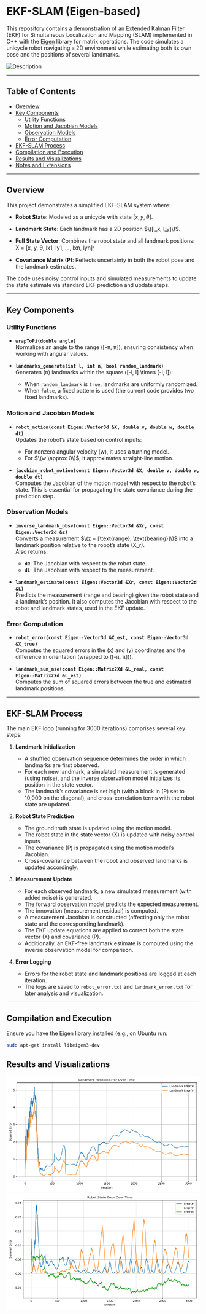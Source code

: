 # EKF-SLAM (Eigen-based)
This repository contains a demonstration of an Extended Kalman Filter (EKF) for Simultaneous Localization and Mapping (SLAM) implemented in C++ with the [Eigen](https://eigen.tuxfamily.org/) library for matrix operations. The code simulates a unicycle robot navigating a 2D environment while estimating both its own pose and the positions of several landmarks.

![Description](Plots/slam_ekf_animation.gif)

---

## Table of Contents

- [Overview](#overview)
- [Key Components](#key-components)
  - [Utility Functions](#utility-functions)
  - [Motion and Jacobian Models](#motion-and-jacobian-models)
  - [Observation Models](#observation-models)
  - [Error Computation](#error-computation)
- [EKF-SLAM Process](#ekf-slam-process)
- [Compilation and Execution](#compilation-and-execution)
- [Results and Visualizations](#results-and-visualizations)
- [Notes and Extensions](#notes-and-extensions)

---

## Overview

This project demonstrates a simplified EKF-SLAM system where:

- **Robot State**: Modeled as a unicycle with state $\left[ x, y, \theta \right]$.
- **Landmark State**: Each landmark has a 2D position $\([l_x, l_y]\)$.  
- **Full State Vector**: Combines the robot state and all landmark positions:
  X = [x, y, θ, lx1, ly1, ..., lxn, lyn]ᵀ

- **Covariance Matrix \(P\)**: Reflects uncertainty in both the robot pose and the landmark estimates.

The code uses noisy control inputs and simulated measurements to update the state estimate via standard EKF prediction and update steps.

---

## Key Components

### Utility Functions

- **`wrapToPi(double angle)`**  
  Normalizes an angle to the range \([-π, π]\), ensuring consistency when working with angular values.

- **`landmarks_generate(int l, int n, bool random_landmark)`**  
  Generates \(n\) landmarks within the square \([-l, l] \times [-l, l]\):
  - When `random_landmark` is `true`, landmarks are uniformly randomized.
  - When `false`, a fixed pattern is used (the current code provides two fixed landmarks).

### Motion and Jacobian Models

- **`robot_motion(const Eigen::Vector3d &X, double v, double w, double dt)`**  
  Updates the robot’s state based on control inputs:
  - For nonzero angular velocity \(w\), it uses a turning model.
  - For $\(w \approx 0\)$, it approximates straight-line motion.

- **`jacobian_robot_motion(const Eigen::Vector3d &X, double v, double w, double dt)`**  
  Computes the Jacobian of the motion model with respect to the robot’s state. This is essential for propagating the state covariance during the prediction step.

### Observation Models

- **`inverse_landmark_obsv(const Eigen::Vector3d &Xr, const Eigen::Vector2d &z)`**  
  Converts a measurement $\(z = [\text{range}, \text{bearing}]\)$ into a landmark position relative to the robot’s state \(X_r\).  
  Also returns:
  - **`dR`**: The Jacobian with respect to the robot state.
  - **`dL`**: The Jacobian with respect to the measurement.

- **`landmark_estimate(const Eigen::Vector3d &Xr, const Eigen::Vector2d &L)`**  
  Predicts the measurement (range and bearing) given the robot state and a landmark’s position. It also computes the Jacobian with respect to the robot and landmark states, used in the EKF update.

### Error Computation

- **`robot_error(const Eigen::Vector3d &X_est, const Eigen::Vector3d &X_true)`**  
  Computes the squared errors in the \(x\) and \(y\) coordinates and the difference in orientation (wrapped to \([-π, π]\)).

- **`landmark_sum_mse(const Eigen::Matrix2Xd &L_real, const Eigen::Matrix2Xd &L_est)`**  
  Computes the sum of squared errors between the true and estimated landmark positions.

---

## EKF-SLAM Process

The main EKF loop (running for 3000 iterations) comprises several key steps:

1. **Landmark Initialization**  
   - A shuffled observation sequence determines the order in which landmarks are first observed.
   - For each new landmark, a simulated measurement is generated (using noise), and the inverse observation model initializes its position in the state vector.
   - The landmark’s covariance is set high (with a block in \(P\) set to 10,000 on the diagonal), and cross-correlation terms with the robot state are updated.

2. **Robot State Prediction**  
   - The ground truth state is updated using the motion model.
   - The robot state in the state vector \(X\) is updated with noisy control inputs.
   - The covariance \(P\) is propagated using the motion model’s Jacobian.  
   - Cross-covariance between the robot and observed landmarks is updated accordingly.

3. **Measurement Update**  
   - For each observed landmark, a new simulated measurement (with added noise) is generated.
   - The forward observation model predicts the expected measurement.
   - The innovation (measurement residual) is computed.
   - A measurement Jacobian is constructed (affecting only the robot state and the corresponding landmark).
   - The EKF update equations are applied to correct both the state vector \(X\) and covariance \(P\).
   - Additionally, an EKF-free landmark estimate is computed using the inverse observation model for comparison.

4. **Error Logging**  
   - Errors for the robot state and landmark positions are logged at each iteration.
   - The logs are saved to `robot_error.txt` and `landmark_error.txt` for later analysis and visualization.

---

## Compilation and Execution

Ensure you have the Eigen library installed (e.g., on Ubuntu run:  
```bash
sudo apt-get install libeigen3-dev
```

## Results and Visualizations

![Description](Plots/Landmark_error.png)
![Description](Plots/Robot_error.png)

